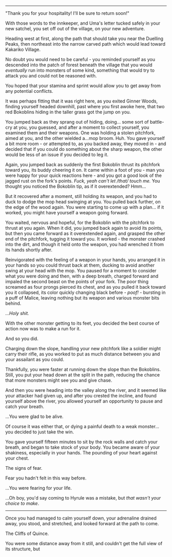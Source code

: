 ----

"Thank you for your hospitality! I'll be sure to return soon!"

With those words to the innkeeper, and Uma's letter tucked safely in your new satchel, you set off out of the village, on your new adventure.

Heading west at first, along the path that should take you near the Duelling Peaks, then northeast into the narrow carved path which would lead toward Kakariko Village.

No doubt you would need to be careful - you reminded yourself as you descended into the patch of forest beneath the village that you would *eventually* run into monsters of some kind, something that would try to attack you and could not be reasoned with.

You hoped that your stamina and sprint would allow you to get away from any potential conflicts.

It was perhaps fitting that it was right here, as you exited Ginner Woods, finding yourself headed downhill, past where you first awoke here, that two red Bokoblins hiding in the taller grass got the jump on you.

You jumped back as they sprang out of hiding, doing... some sort of battle-cry at you, you guessed, and after a moment to collect yourself, you examined them and their weapons. One was holding a stolen pitchfork, aimed at you, and the other wielded a...mop broom. Huh. You gave yourself a bit more room - or attempted to, as you backed away, they moved in - and decided that if you could do something about the sharp weapon, the other would be less of an issue if you decided to leg it.

Again, you jumped back as suddenly the first Bokoblin thrust its pitchfork toward you, its buddy cheering it on. It came within a foot of you - man you were happy for your quick reactions here - and you got a good look of the jagged rust on the fork's points. *Fuck, yeah can't let /that/ touch me.* You thought you noticed the Bokoblin tip, as if it overextended? Hmm...

But it recovered after a moment, still holding its weapon, and you had to duck to dodge the mop head swinging at you. You pulled back further, on the edge of the wood again. You were starting to come up with a plan... if it worked, you might have yourself a weapon going forward.

You waited, nervous and hopeful, for the Bokoblin with the pitchfork to thrust at you again. When it did, you jumped back again to avoid its points, but then you came forward as it overextended again, and grasped the other end of the pitchfork, tugging it toward you. It worked - the monster crashed into the dirt, and though it held onto the weapon, you had wrenched it from its hands shortly after.

Reinvigorated with the feeling of a weapon in your hands, you arranged it in your hands so you could thrust back at them, ducking to avoid another swing at your head with the mop. You paused for a moment to consider what you were doing and then, with a deep breath, charged forward and impaled the second beast on the points of your fork. The poor thing screamed as four prongs pierced its chest, and as you pulled it back toward you it collapsed, its color quickly changing black before - *poof!* - bursting in a puff of Malice, leaving nothing but its weapon and various monster bits behind.

*...Holy shit.*

With the other monster getting to its feet, you decided the best course of action now was to make a run for it.

And so you did.

Charging down the slope, handling your new pitchfork like a soldier might carry their rifle, as you worked to put as much distance between you and your assailant as you could.

Thankfully, you were faster at running down the slope than the Bokoblins. Still, you put your head down at the split in the path, reducing the chance that more monsters might see you and give chase.

And then you were heading into the valley along the river, and it seemed like your attacker had given up, and after you crested the incline, and found yourself above the river, you allowed yourself an opportunity to pause and catch your breath.

...You were glad to be alive.

Of course it was either that, or dying a painful death to a weak monster... you decided to just take the win.

You gave yourself fifteen minutes to sit by the rock walls and catch your breath, and began to take stock of your body. You became aware of your shakiness, especially in your hands. The pounding of your heart against your chest.

The signs of fear.

Fear you hadn't felt in this way before.

...You were fearing for your life.

...Oh boy, you'd say coming to Hyrule was a mistake, but *that wasn't your choice to make*.

----

Once you had managed to calm yourself down, your adrenaline drained away, you stood, and stretched, and looked forward at the path to come.

The Cliffs of Quince.

You were some distance away from it still, and couldn't get the full view of its structure, but 